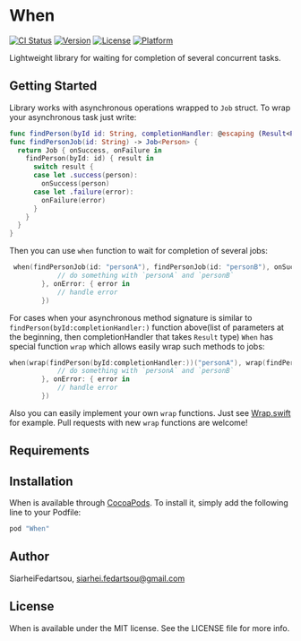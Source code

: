 # When

[![CI Status](http://img.shields.io/travis/SiarheiFedartsou/When.svg?style=flat)](https://travis-ci.org/SiarheiFedartsou/When)
[![Version](https://img.shields.io/cocoapods/v/When.svg?style=flat)](http://cocoapods.org/pods/When)
[![License](https://img.shields.io/cocoapods/l/When.svg?style=flat)](http://cocoapods.org/pods/When)
[![Platform](https://img.shields.io/cocoapods/p/When.svg?style=flat)](http://cocoapods.org/pods/When)

Lightweight library for waiting for completion of several concurrent tasks.

## Getting Started

Library works with asynchronous operations wrapped to `Job` struct. To wrap your asynchronous task just write:
```swift
func findPerson(byId id: String, completionHandler: @escaping (Result<Person, PersonError>) -> Void) { // ... }
func findPersonJob(id: String) -> Job<Person> {
  return Job { onSuccess, onFailure in
    findPerson(byId: id) { result in
      switch result {
      case let .success(person):
        onSuccess(person)
      case let .failure(error):
        onFailure(error)
      }
    }
  }
}
```

Then you can use `when` function to wait for completion of several jobs:
```swift
 when(findPersonJob(id: "personA"), findPersonJob(id: "personB"), onSuccess: { personA, personB in
            // do something with `personA` and `personB`
        }, onError: { error in
            // handle error
        })
```

For cases when your asynchronous method signature is similar to `findPerson(byId:completionHandler:)` function above(list of parameters at the beginning, then completionHandler that takes `Result` type) `When` has special function `wrap` which allows easily wrap such methods to jobs:
```swift
when(wrap(findPerson(byId:completionHandler:))("personA"), wrap(findPerson(byId:completionHandler:))("personB"), onSuccess: { personA, personB in
            // do something with `personA` and `personB`
        }, onError: { error in
            // handle error
        })
```
Also you can easily implement your own `wrap` functions. Just see [Wrap.swift](https://github.com/SiarheiFedartsou/When/blob/master/When/Classes/Wrap.swift) for example. Pull requests with new `wrap` functions are welcome!
## Requirements

## Installation

When is available through [CocoaPods](http://cocoapods.org). To install
it, simply add the following line to your Podfile:

```ruby
pod "When"
```

## Author

SiarheiFedartsou, siarhei.fedartsou@gmail.com

## License

When is available under the MIT license. See the LICENSE file for more info.
